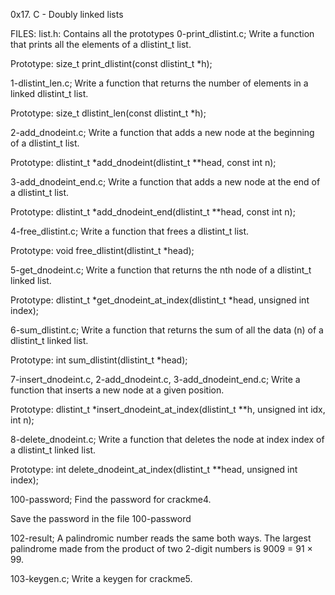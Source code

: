 0x17. C - Doubly linked lists


FILES:
list.h: Contains all the prototypes
0-print_dlistint.c; Write a function that prints all the elements of a dlistint_t list.

Prototype: size_t print_dlistint(const dlistint_t *h);


1-dlistint_len.c; Write a function that returns the number of elements in a linked dlistint_t list.

Prototype: size_t dlistint_len(const dlistint_t *h);


2-add_dnodeint.c; Write a function that adds a new node at the beginning of a dlistint_t list.

Prototype: dlistint_t *add_dnodeint(dlistint_t **head, const int n);



3-add_dnodeint_end.c; Write a function that adds a new node at the end of a dlistint_t list.

Prototype: dlistint_t *add_dnodeint_end(dlistint_t **head, const int n);



4-free_dlistint.c; Write a function that frees a dlistint_t list.

Prototype: void free_dlistint(dlistint_t *head);



5-get_dnodeint.c; Write a function that returns the nth node of a dlistint_t linked list.

Prototype: dlistint_t *get_dnodeint_at_index(dlistint_t *head, unsigned int index);



6-sum_dlistint.c; Write a function that returns the sum of all the data (n) of a dlistint_t linked list.

Prototype: int sum_dlistint(dlistint_t *head);



7-insert_dnodeint.c, 2-add_dnodeint.c, 3-add_dnodeint_end.c;
Write a function that inserts a new node at a given position.

Prototype: dlistint_t *insert_dnodeint_at_index(dlistint_t **h, unsigned int idx, int n);



8-delete_dnodeint.c; Write a function that deletes the node at index index of a dlistint_t linked list.

Prototype: int delete_dnodeint_at_index(dlistint_t **head, unsigned int index);




100-password; Find the password for crackme4.

Save the password in the file 100-password



102-result; A palindromic number reads the same both ways. The largest palindrome made from the product of two 2-digit numbers is 9009 = 91 × 99.



103-keygen.c; Write a keygen for crackme5.



